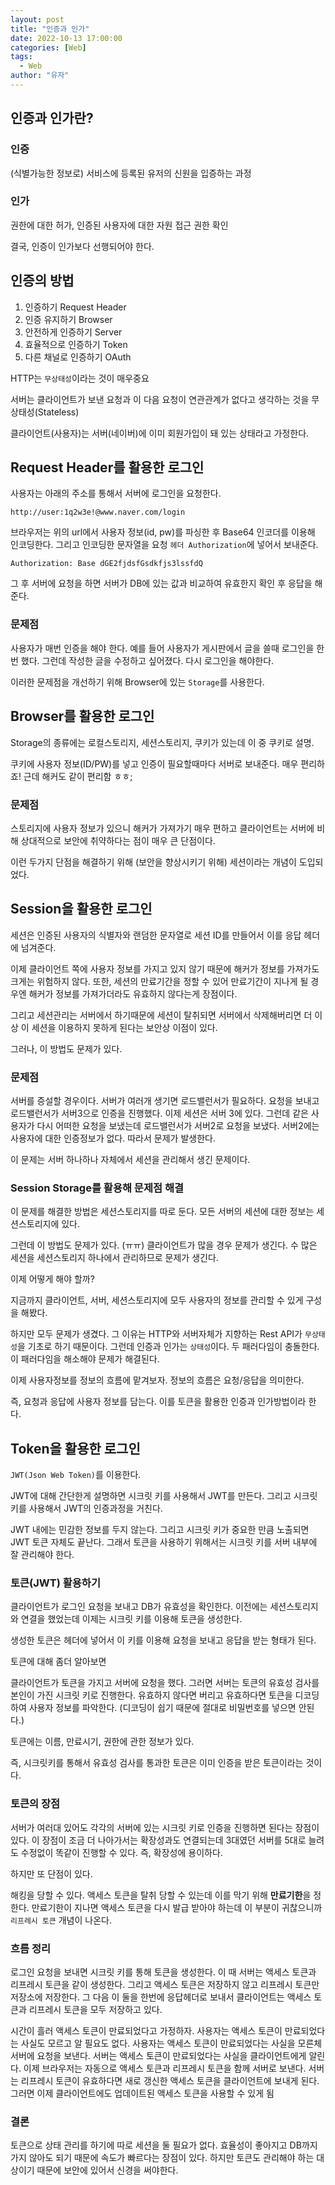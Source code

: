 ```yaml
---
layout: post
title: "인증과 인가"
date: 2022-10-13 17:00:00
categories: [Web]
tags:
  - Web
author: "유자"
---
```


## 인증과 인가란?

### 인증

(식별가능한 정보로) 서비스에 등록된 유저의 신원을 입증하는 과정

### 인가

권한에 대한 허가, 인증된 사용자에 대한 자원 접근 권한 확인

결국, 인증이 인가보다 선행되어야 한다.

## 인증의 방법

1. 인증하기 Request Header
2. 인증 유지하기 Browser
3. 안전하게 인증하기 Server
4. 효율적으로 인증하기 Token
5. 다른 채널로 인증하기 OAuth


HTTP는 `무상태성`이라는 것이 매우중요

서버는 클라이언트가 보낸 요청과 이 다음 요청이 연관관계가 없다고 생각하는 것을 무상태성(Stateless)


클라이언트(사용자)는 서버(네이버)에 이미 회원가입이 돼 있는 상태라고 가정한다.

## Request Header를 활용한 로그인

사용자는 아래의 주소를 통해서 서버에 로그인을 요청한다.

```
http://user:1q2w3e!@www.naver.com/login
```

브라우저는 위의 url에서 사용자 정보(id, pw)를 파싱한 후 Base64 인코더를 이용해 인코딩한다. 그리고 인코딩한 문자열을 요청 `헤더 Authorization`에 넣어서 보내준다. 

```
Authorization: Base dGE2fjdsfGsdkfjs3lssfdQ
```

그 후 서버에 요청을 하면 서버가 DB에 있는 값과 비교하여 유효한지 확인 후 응답을 해준다.

### 문제점

사용자가 매번 인증을 해야 한다. 예를 들어 사용자가 게시판에서 글을 쓸때 로그인을 한번 했다. 그런데 작성한 글을 수정하고 싶어졌다. 다시 로그인을 해야한다.

이러한 문제점을 개선하기 위해 Browser에 있는 `Storage`를 사용한다.

## Browser를 활용한 로그인

Storage의 종류에는 로컬스토리지, 세션스토리지, 쿠키가 있는데 이 중 쿠키로 설명.

쿠키에 사용자 정보(ID/PW)를 넣고 인증이 필요할때마다 서버로 보내준다. 매우 편리하죠! 근데 해커도 같이 편리함 ㅎㅎ;

### 문제점

스토리지에 사용자 정보가 있으니 해커가 가져가기 매우 편하고 클라이언트는 서버에 비해 상대적으로 보안에 취약하다는 점이 매우 큰 단점이다.

이런 두가지 단점을 해결하기 위해 (보안을 향상시키기 위해) 세션이라는 개념이 도입되었다.

## Session을 활용한 로그인

세션은 인증된 사용자의 식별자와 랜덤한 문자열로 세션 ID를 만들어서 이를 응답 헤더에 넘겨준다.

이제 클라이언트 쪽에 사용자 정보를 가지고 있지 않기 때문에 해커가 정보를 가져가도 크게는 위험하지 않다. 또한, 세션의 만료기간을 정할 수 있어 만료기간이 지나게 될 경우엔 해커가 정보를 가져가더라도 유효하지 않다는게 장점이다.

그리고 세션관리는 서버에서 하기때문에 세션이 탈취되면 서버에서 삭제해버리면 더 이상 이 세션을 이용하지 못하게 된다는 보안상 이점이 있다.

그러나, 이 방법도 문제가 있다.

### 문제점

서버를 증설할 경우이다. 서버가 여러개 생기면 로드밸런서가 필요하다. 요청을 보내고 로드밸런서가 서버3으로 인증을 진행했다. 이제 세션은 서버 3에 있다. 그런데 같은 사용자가 다시 어떠한 요청을 보냈는데 로드밸런서가 서버2로 요청을 보냈다. 서버2에는 사용자에 대한 인증정보가 없다. 따라서 문제가 발생한다.

이 문제는 서버 하나하나 자체에서 세션을 관리해서 생긴 문제이다.

### Session Storage를 활용해 문제점 해결

이 문제를 해결한 방법은 세션스토리지를 따로 둔다. 모든 서버의 세션에 대한 정보는 세션스토리지에 있다.

그런데 이 방법도 문제가 있다. (ㅠㅠ) 클라이언트가 많을 경우 문제가 생긴다. 수 많은 세션을 세션스토리지 하나에서 관리하므로 문제가 생긴다.

이제 어떻게 해야 할까?

지금까지 클라이언트, 서버, 세션스토리지에 모두 사용자의 정보를 관리할 수 있게 구성을 해봤다.

하지만 모두 문제가 생겼다. 그 이유는 HTTP와 서버자체가 지향하는 Rest API가 `무상태성`을 기초로 하기 때문이다. 그런데 인증과 인가는 `상태성`이다. 두 패러다임이 충돌한다. 이 패러다임을 해소해야 문제가 해결된다.

이제 사용자정보를 정보의 흐름에 맡겨보자. 정보의 흐름은 요청/응답을 의미한다.

즉, 요청과 응답에 사용자 정보를 담는다. 이를 토큰을 활용한 인증과 인가방법이라 한다.

## Token을 활용한 로그인

`JWT(Json Web Token)`를 이용한다.

JWT에 대해 간단한게 설명하면 시크릿 키를 사용해서 JWT를 만든다. 그리고 시크릿 키를 사용해서 JWT의 인증과정을 거친다.

JWT 내에는 민감한 정보를 두지 않는다. 그리고 시크릿 키가 중요한 만큼 노출되면 JWT 토큰 자체도 끝난다. 그래서 토큰을 사용하기 위해서는 시크릿 키를 서버 내부에 잘 관리해야 한다.

### 토큰(JWT) 활용하기

클라이언트가 로그인 요청을 보내고 DB가 유효성을 확인한다. 이전에는 세션스토리지와 연결을 했었는데 이제는 시크릿 키를 이용해 토큰을 생성한다.

생성한 토큰은 헤더에 넣어서 이 키를 이용해 요청을 보내고 응답을 받는 형태가 된다.

토큰에 대해 좀더 알아보면

클라이언트가 토큰을 가지고 서버에 요청을 했다. 그러면 서버는 토큰의 유효성 검사를 본인이 가진 시크릿 키로 진행한다. 유효하지 않다면 버리고 유효하다면 토큰을 디코딩하여 사용자 정보를 파악한다. (디코딩이 쉽기 때문에 절대로 비밀번호를 넣으면 안된다.)

토큰에는 이름, 만료시기, 권한에 관한 정보가 있다.

즉, 시크릿키를 통해서 유효성 검사를 통과한 토큰은 이미 인증을 받은 토큰이라는 것이다.

### 토큰의 장점

서버가 여러대 있어도 각각의 서버에 있는 시크릿 키로 인증을 진행하면 된다는 장점이 있다. 이 장점이 조금 더 나아가서는 확장성과도 연결되는데 3대였던 서버를 5대로 늘려도 수정없이 똑같이 진행할 수 있다. 즉, 확장성에 용이하다.

하지만 또 단점이 있다.

해킹을 당할 수 있다. 액세스 토큰을 탈취 당할 수 있는데 이를 막기 위해 **만료기한**을 정한다. 만료기한이 지나면 액세스 토큰을 다시 발급 받아야 하는데 이 부분이 귀찮으니까 `리프레시 토큰` 개념이 나온다.

### 흐름 정리

로그인 요청을 보내면 시크릿 키를 통해 토큰을 생성한다. 이 때 서버는 액세스 토큰과 리프레시 토큰을 같이 생성한다. 그리고 액세스 토큰은 저장하지 않고 리프레시 토큰만 저장소에 저장한다. 그 다음 이 둘을 한번에 응답헤더로 보내서 클라이언트는 액세스 토큰과 리프레시 토큰을 모두 저장하고 있다.

시간이 흘러 액세스 토큰이 만료되었다고 가정하자. 사용자는 액세스 토큰이 만료되었다는 사실도 모르고 알 필요도 없다. 사용자는 액세스 토큰이 만료되었다는 사실을 모른체 서버에 요청을 보낸다. 서버는 액세스 토큰이 만료되었다는 사실을 클라이언트에게 알린다. 이제 브라우저는 자동으로 액세스 토큰과 리프레시 토큰을 함께 서버로 보낸다. 서버는 리프레시 토큰이 유효하다면 새로 갱신한 액세스 토큰을 클라이언트에 보내게 된다. 그러면 이제 클라이언트에도 업데이트된 액세스 토큰을 사용할 수 있게 됨

### 결론

토큰으로 상태 관리를 하기에 따로 세션을 둘 필요가 없다. 효율성이 좋아지고 DB까지 가지 않아도 되기 때문에 속도가 빠르다는 장점이 있다. 하지만 토큰도 관리해야 하는 대상이기 때문에 보안에 있어서 신경을 써야한다.
